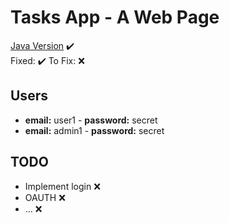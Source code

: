 # Tasks App - A Web Page

[Java Version](https://adoptium.net/es/temurin/releases/?version=11) :heavy_check_mark:  
Fixed: :heavy_check_mark:
To Fix: :x:

## Users
* **email:** user1 - **password:** secret
* **email:** admin1 - **password:** secret

## TODO
* Implement login :x:
* OAUTH :x:
* ... :x: